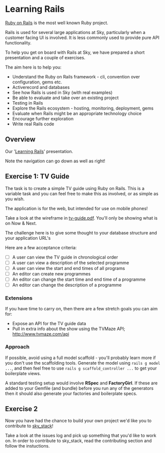 # Learning Rails

[Ruby on Rails](http://www.rubyonrails.org) is the most well known Ruby project.

Rails is used for several large applications at Sky, particularly when a customer facing UI is involved. It is less commonly used to provide pure API functionality.

To help you get on board with Rails at Sky, we have prepared a short presentation and a couple of exercises.

The aim here is to help you:

* Understand the Ruby on Rails framework - cli, convention over configuration, gems etc.
* Activerecord and databases
* See how Rails is used in Sky (with real examples)
* Be able to evaluate and take over an existing project
* Testing in Rails
* Explore the Rails ecosystem - hosting, monitoring, deployment, gems
* Evaluate when Rails might be an appropriate technology choice
* Encourage further exploration
* Write real Rails code

## Overview

Our '[Learning Rails](http://slides.com/dtt101/learning-rails)' presentation.

Note the navigation can go down as well as right!

## Exercise 1: TV Guide

The task is to create a simple TV guide using Ruby on Rails. This is a variable task and you can feel free to make this as involved, or as simple as you wish.

The application is for the web, but intended for use on mobile phones!

Take a look at the wireframe in [tv-guide.pdf](https://github.com/sky-uk/ruby-bootcamp/blob/learn-rails/exercises/rails/tv-guide.pdf). You'll only be showing what is on Now & Next.

The challenge here is to give some thought to your database structure and your application URL's

Here are a few acceptance criteria:

 - [ ] A user can view the TV guide in chronological order
 - [ ] A user can view a description of the selected programme
 - [ ] A user can view the start and end times of all programs
 - [ ] An editor can create new programmes
 - [ ] An editor can change the start time and end time of a programme
 - [ ] An editor can change the description of a programme
 
### Extensions

If you have time to carry on, then there are a few stretch goals you can aim for:

* Expose an API for the TV guide data
* Pull in extra info about the show using the TVMaze API; http://www.tvmaze.com/api
 
### Approach

If possible, avoid using a full model scaffold - you'll probably learn more if you don't use the scaffolding tools. Generate the model using `rails g model ...`, and then feel free to use `rails g scaffold_controller ...` to get your boilerplate views.

A standard testing setup would involve **RSpec** and **FactoryGirl**. If these are added to your Gemfile (and bundle) before you run any of the generators then it should also generate your factories and boilerplate specs.

## Exercise 2

Now you have had the chance to build your own project we'd like you to contribute to [sky_stack](https://github.com/sky-uk/sky_stack)!

Take a look at the issues log and pick up something that you'd like to work on. In order to contribute to sky_stack, read the contributing section and follow the instuctions.
